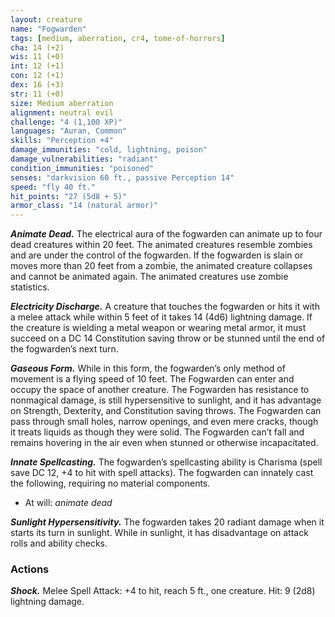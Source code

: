 ```yaml
---
layout: creature
name: "Fogwarden"
tags: [medium, aberration, cr4, tome-of-horrors]
cha: 14 (+2)
wis: 11 (+0)
int: 12 (+1)
con: 12 (+1)
dex: 16 (+3)
str: 11 (+0)
size: Medium aberration
alignment: neutral evil
challenge: "4 (1,100 XP)"
languages: "Auran, Common"
skills: "Perception +4"
damage_immunities: "cold, lightning, poison"
damage_vulnerabilities: "radiant"
condition_immunities: "poisoned"
senses: "darkvision 60 ft., passive Perception 14"
speed: "fly 40 ft."
hit_points: "27 (5d8 + 5)"
armor_class: "14 (natural armor)"
---
```


***Animate Dead.*** The electrical aura of the fogwarden can animate
up to four dead creatures within 20 feet. The animated creatures
resemble zombies and are under the control of the fogwarden. If
the fogwarden is slain or moves more than 20 feet from a zombie,
the animated creature collapses and cannot be animated again.
The animated creatures use zombie statistics.

***Electricity Discharge.*** A creature that touches the
fogwarden or hits it with a melee attack while within 5
feet of it takes 14 (4d6) lightning damage. If the creature
is wielding a metal weapon or wearing metal armor, it must
succeed on a DC 14 Constitution saving throw or be stunned until the end
of the fogwarden’s next turn.

***Gaseous Form.*** While in this form, the fogwarden’s only method of
movement is a flying speed of 10 feet. The Fogwarden can enter and
occupy the space of another creature. The Fogwarden has resistance
to nonmagical damage, is still hypersensitive to sunlight, and it has
advantage on Strength, Dexterity, and Constitution saving throws. The
Fogwarden can pass through small holes, narrow openings, and even mere
cracks, though it treats liquids as though they were solid. The Fogwarden
can’t fall and remains hovering in the air even when stunned or otherwise
incapacitated.

***Innate Spellcasting.*** The fogwarden’s spellcasting ability is Charisma
(spell save DC 12, +4 to hit with spell attacks). The fogwarden can
innately cast the following, requiring no material components.

* At will: <i>animate dead</i>

***Sunlight Hypersensitivity.*** The fogwarden takes 20 radiant damage
when it starts its turn in sunlight. While in sunlight, it has disadvantage on
attack rolls and ability checks.

### Actions

***Shock.*** Melee Spell Attack: +4 to hit, reach 5 ft., one creature. Hit: 9 (2d8) lightning damage.
